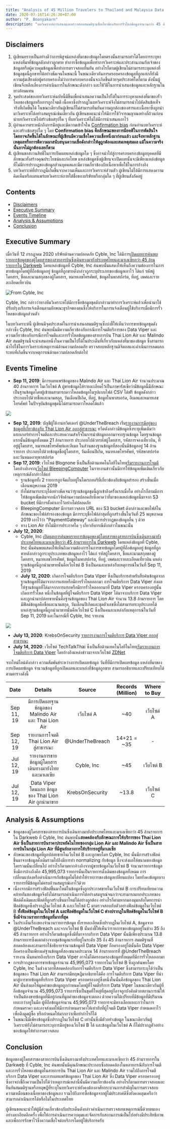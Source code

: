 ```yaml
---
title: "Analysis of 45 Million Travelers to Thailand and Malaysia Data Leaked"
date: 2020-07-16T14:26:30+07:00
author: "P. Boonyakarn"
description: "บทวิเคราะห์การเสนอและตรวจสอบสมมติฐานซึ่งเกี่ยวข้องกับการรั่วไหลข้อมูลจำนวนกว่า 45 ล้านรายการของนักท่องเที่ยวซึ่งเดินทางมายังประเทศไทยและมาเลเซีย"
---
```


## Disclaimers

1. ผู้เขียนทราบเป็นอย่างดีว่าการพิสูจน์แหล่งที่มาของข้อมูลโดยตรงนั้นสามารถทำได้โดยการระบุหาแหล่งที่มาที่ข้อมูลดังกล่าวถูกขาย ทำการซื้อข้อมูลเพื่อทำการวิเคราะห์และประสานงานกับเจ้าของข้อมูลหรือผู้ควบคุมข้อมูลเพื่อทำการตรวจสอบยืนยัน อย่างไรก็ตามผู้เขียนไม่สามารถระบุแหล่งที่ข้อมูลชุดนี้ถูกขายได้อย่างชัดเจนในขณะนี้ ในขณะเดียวกันการครอบครองข้อมูลที่ถูกแฮกก็ยังมีความสุ่มเสียงต่อผู้ครอบครองไม่ว่าการครอบครองนั้นจะเกิดขึ้นด้วยจุดประสงค์ใดก็ตาม ดังนั้นผู้เขียนจึงหลีกเลี่ยงการดำเนินการในลักษณะดังกล่าว และใช้วิธีในการนำเสนอข้อมูลและหลักฐานในทางอ้อมแทน
2. จุดประสงค์ของบทวิเคราะห์ฉบับนี้มีขึ้นเพื่อนำเสนอความเป็นไปได้ในการระบุหาแหล่งที่มาของรั่วไหลของข้อมูลหรือการถูกโจมตี เนื้อหาซึ่งปรากฎในบทวิเคราะห์จึงไม่สามารถนำไปตัดสินข้อเท็จจริงที่เกิดขึ้นได้ ในขณะเดียวกันผู้เขียนก็ไม่สามารถยืนยันความถูกต้องของสารและเนื้อหาซึ่งถูกนำมาวิเคราะห์ได้อย่างสมบูรณ์เช่นเดียวกัน ผู้เขียนขอแนะนำให้มีการใช้วิจารณญาณอย่างถี่ถ้วนก่อนนำบทวิเคราะห์ไปสร้างข้อสรุปใด ๆ ที่บทวิเคราะห์ไม่ได้มีการนำเสนอเอาไว้
3. ผู้อ่านควรตระหนักถึงการมีอยู่และมีความเข้าใจใน [Confirmation bias](https://en.wikipedia.org/wiki/Confirmation_bias) ก่อนอ่านบทวิเคราะห์และสร้างข้อสรุปใด ๆ โดย **Confirmation bias คือลักษณะของการมีอคติในการตัดสินใจ โดยอาจเกิดขึ้นได้ในลักษณะที่ผู้เขียนมีความเชื่อใดความเชื่อหนึ่งมาก่อนแล้ว และจึงหาหลักฐาน เหตุผลหรือการตีความมาสนับสนุนความเชื่อดังกล่าวให้ดูถูกต้องและสมเหตุสมผล แม้ในความจริงนั้นอาจไม่ถูกต้องเลยก็ตาม**
4. ผู้เขียนขอสงวนสิทธิ์ในการเปิดเผยแหล่งข้อมูลใด ๆ ซึ่งอาจนำไปสู่การครอบครองข้อมูลบุคคลที่มีลักษณะทั่งสร้างคุณประโยชน์และก่อโทษ แหล่งข้อมูลซึ่งผู้เขียนจะเปิดเผยนั้นจะมีเพียงแหล่งข้อมูลที่ไม่มีการปรากฎของข้อมูลส่วนบุคคลและมีความเกี่ยวข้องกับเนื้อหาเพื่อใช้ในการอ้างอิง
5. บทวิเคราะห์ที่ปรากฎนี้เกิดขึ้นจากความเห็นและการวิเคราะห์ส่วนตัว ผู้เขียนไม่ได้มีการแสดงความคิดเห็นหรือเผยแพร่บทวิเคราะห์ภายใต้ชื่อของบริษัทหรือกลุ่มใด ๆ ที่ผู้เขียนสังกัดอยู่

## Contents <!-- omit in toc -->

- [Disclaimers](#disclaimers)
- [Executive Summary](#executive-summary)
- [Events Timeline](#events-timeline)
- [Analysis & Assumptions](#analysis--assumptions)
- [Conclusion](#conclusion)

## Executive Summary

เมื่อวันที่ 12 กรกฎาคม 2020 บริษัทด้านความปลอดภัย Cyble, Inc ได้มีการ[เปิดเผยการค้นพบรายการข้อมูลของผู้โดยสารของสายการบินซึ่งเดินทางมายังประเทศไทยและมาเลเซียกว่า 45 ล้านรายการใน Darkweb](https://cybleinc.com/2020/07/12/records-of-45-million-travelers-to-thailand-and-malaysia-leaked-on-darkweb/) โดยแหล่งข้อมูลที่ Cyble, Inc ค้นพบนั้นแสดงให้เห็นถึงความต้องการในการขายข้อมูลโดยผู้ที่ถือข้อมูลอยู่ ข้อมูลที่ถูกขายดังกล่าวถูกระบุประเภทของข้อมูลเอาไว้ ได้แก่ รหัสผู้โดยสาร, ชื่อและนามสกุลของผู้โดยสาร, หมายเลขโทรศัพท์, ข้อมูลในพาสปอร์ต, ที่อยู่, เพศและรายละเอียดเที่ยวบิน

![From Cyble, Inc](https://i.imgur.com/zAnabZ5.png)

Cyble, Inc กล่าวว่าทางทีมวิเคราะห์ได้มีการซื้อข้อมูลชุดดังกล่าวมาทำการวิเคราะห์แล้วเพื่อนำมาใช้ปรับปรุงบริการแจ้งเตือนตามลักษณะธุรกิจของตนซึ่งให้บริการในการแจ้งเตือนผู้ใช้บริการเมื่อมีการรั่วไหลของข้อมูลส่วนตัว

ในบทวิเคราะห์นี้ ผู้เขียนมีจุดประสงค์ในการนำเสนอสมมติฐานซึ่งบ่งชี้ให้เห็นว่าการขายข้อมูลชุดดังกล่าวซึ่ง Cyble, Inc ค้นพบนั้นมีความเกี่ยวข้องกับกรณีการโจมตีบริการของ Data Viper และความเกี่ยวข้องกับกรณีการโจมตีและการรั่วไหลข้อมูลของสายการบิน Thai Lion Air และ Malindo Air สมมติฐานนี้จะนำเสนอหนึ่งในความเป็นไปได้ในประเด็นที่เกี่ยวกับแหล่งที่มาของข้อมูล ซึ่งสามารถนำไปใช้ในการวิเคราะห์เหตุการณ์ด้านความปลอดภัย ตรวจสอบหลักฐานดิจิตอลและดำเนินการลดผลกระทบที่เกิดขึ้นจากเหตุการณ์ด้านความปลอดภัยต่อไป

## Events Timeline

- **Sep 11, 2019**: มีการเผยแพร่ข้อมูลของ Malindo Air และ Thai Lion Air จำนวนประมาณ 40 ล้านรายการ ในเว็บไซต์ A ผู้ขายข้อมูลให้รายละเอียดไว้เป็นภาษารัสเซียว่ามีข้อมูลนี้มีลักษณะเป็นฐานข้อมูลโดยผู้เข้าชมสามารถดาวโหลดข้อมูลในรูปแบบไฟล์ CSV ได้ฟรี ข้อมูลดังกล่าวประกอบไปด้วยชื่อและนามสกุล, วันเดือนปีเกิด, ที่อยู่, ข้อมูลในพาสบอร์ด, อีเมลและหมายเลขโทรศัพท์ ในปัจจุบันข้อมูลชุดนี้ไม่สามารถดาวโหลดได้แล้ว

![](https://i.imgur.com/TIcDKdj.png)

- **Sep 12, 2019**: บัญชีผู้ใช้งานทวิตเตอร์ @UnderTheBreach เริ่ม[รายงานการมีอยู่ของข้อมูลที่เกี่ยวข้องกับ Thai Lion Air ออกสู่สาธารณะ](https://twitter.com/UnderTheBreach/status/1171883176052056064) ทวีตดังกล่าวมีข้อมูลซึ่งระบุเพิ่มเติมว่าแฮกเกอร์ทำการโจมตีและประสบความสำเร็จในการนำข้อมูลออกมาจากฐานข้อมูล โดยฐานข้อมูลแรกนั้นมีข้อมูลทั้งหมด 21 ล้านรายการ ประกอบไปด้วยรหัสผู้โดยสาร, รหัสการจองเที่ยวบิน, ที่อยู่ผู้โดยสาร, หมายเลขโทรศัพท์และอีเมล ในส่วนของฐานข้อมูลที่สองนั้นมีข้อมูลอยู่ 14 ล้านรายการ ประกอบไปด้วยข้อมูลชื่อผู้โดยสาร, วันเดือนปีเกิด, หมายเลขโทรศัพท์, รหัสพาสปอร์ตและวันหมดอายุพาสปอร์ต
- **Sep 17, 2019**: เว็บไซต์ Blognone ซึ่งเป็นสื่อด้านเทคโนโลยีในไทย[เริ่มรายงานการโจมตี](https://www.blognone.com/node/111980)โดยอ้างอิงจาก[เว็บไซต์ BleepingComputer](https://www.bleepingcomputer.com/news/security/millions-of-lion-air-passenger-records-exposed-and-exchanged-on-forums/) ในรายงานข่าวนั้นมีการให้ข้อมูลเพิ่มเติมเกี่ยวกับเหตุการณ์ดังกล่าวได้แก่
  - ฐานข้อมูลทั้ง 2 รายการถูกจัดเก็บอยู่ในไดเรกทอรีที่เกี่ยวข้องกับข้อมูลสำรอง สร้างขึ้นเมื่อเดือนพฤษภาคม 2019
  - ยังไม่สามารถระบุได้อย่างชัดเจนว่าฐานข้อมูลชุดนี้ถูกเข้าถึงครั้งแรกเมื่อใด อย่างไรก็ตามมีการให้ข้อมูลเพิ่มเติมจากนักวิจัยด้านความปลอดภัยซึ่งคาดว่าที่มาของแหล่งข้อมูลนี้มาจาก S3 bucket ที่มีการตั้งค่าเอาไว้อย่างไม่ปลอดภัย
  - BleepingComputer มีการตรวจสอบ URL ของ S3 bucket ดังกล่าวและพบไฟล์ในลักษณะของไฟล์สำรองของข้อมูล มีการระบุชื่อไฟล์ล่าสุดที่ถูกสร้างขึ้นในวันที่ 25 พฤษภาคม 2019 เอาไว้ว่า "PaymentGateway" และมีการปรากฎของข้อมูลอื่น ๆ ด้วย
  - ทาง Lion Air ยังไม่มีการประกาศใด ๆ เกี่ยวกับกรณีดังกล่าวในขณะนั้น
- **July 12, 2020**:
  - Cyble, Inc [เปิดเผยการค้นพบรายการข้อมูลของผู้โดยสารของสายการบินซึ่งเดินทางมายังประเทศไทยและมาเลเซียกว่า 45 ล้านรายการใน Darkweb](https://cybleinc.com/2020/07/12/records-of-45-million-travelers-to-thailand-and-malaysia-leaked-on-darkweb/) โดยแหล่งข้อมูลที่ Cyble, Inc นั้นค้นพบแสดงให้เห็นถึงความต้องการในการขายข้อมูลโดยผู้ที่ถือข้อมูลอยู่ ข้อมูลที่ถูกขายดังกล่าวถูกระบุประเภทของข้อมูลเอาไว้ ได้แก่ รหัสผู้โดยสาร, ชื่อและนามสกุลของผู้โดยสาร, หมายเลขโทรศัพท์, ข้อมูลในพาสปอร์ต, ที่อยู่, เพศและรายละเอียดเที่ยวบิน แหล่งฐานข้อมูลนี้ถูกนำมาขายนั้นคือเว็บไซต์ B ซึ่งเป็นคนละแหล่งกับเหตุการณ์ในวันที่ Sep 11, 2019
  - **July 12, 2020**: เกิดการโจมตีบริการ Data Viper ซึ่งเป็นบริการสำหรับสืบค้นข้อมูลจากฐานข้อมูลที่ได้มาจากการแฮกหรือมีการรั่วไหลออกมา การโจมตีบริการ Data Viper ส่งผลให้ฐานข้อมูลที่ได้มาจากการแฮกหรือมีการรั่วไหลออกมาที่ Data Viper ครอบครองอยู่นั้นเกิดการรั่วไหล หนึ่งในข้อมูลที่ผู้โจมตีบริการ Data Viper ได้มาจากบริการ Data Viper และถูกนำมาปล่อยขายนั้นคือฐานข้อมูลของ Thai Lion Air จำนวน 13.8 ล้านรายการ โดยมีฟิลด์ข้อมูลคือชื่อและนามสกุล, วันเดือนปีเกิดและชุดตัวเลขซึ่งไม่สามารถระบุประเภทได้ แหล่งฐานข้อมูลนี้ถูกนำมาขายนั้นคือเว็บไซต์ C ซึ่งเป็นคนละแหล่งกับเหตุการณ์ในวันที่ Sep 11, 2019 และในกรณีที่ Cyble, Inc รายงาน

![](https://i.imgur.com/Vn1lIjp.png)

- **July 13, 2020**: KrebsOnSecurity [รายการงานการโจมตีบริการ Data Viper ออกสู่สาธารณะ](https://krebsonsecurity.com/2020/07/breached-data-indexer-data-viper-hacked/)
- **July 14, 2020**: เว็บไซต์ TechTalkThai ซึ่งเป็นสื่อด้านเทคโนโลยีในไทย[เริ่มรายงานการโจมตีบริการ Data Viper](https://www.techtalkthai.com/hacker-revenges-by-hack-data-breach-detection-databases/) โดยอ้างอิงแหล่งข่าวมาจากเว็บไซต์ [ZDNet](https://www.zdnet.com/article/hacker-breaches-security-firm-in-act-of-revenge/)

จากไทม์ไลน์ดังกล่าว ความสัมพันธ์ระหว่างการเปิดเผยข้อมูล วันที่ที่มีการเปิดเผยข้อมูล แหล่งที่มาของการเปิดเผยข้อมูล จำนวนข้อมูลที่ถูกเปิดเผยและแหล่งที่ข้อมูลถูกขาย สามารถอธิบายและเปรียบเทียบได้ตามตารางดังนี้

|    Date    |                       Details                      |      Source     | Records (Million) | Where to Buy |
|:----------:|:--------------------------------------------------:|:---------------:|:-----------------:|:------------:|
| Sep 11, 19 | มีการเปิดเผยฐานข้อมูลของ Malindo Air และ Thai Lion Air |     เว็บไซต์ A    |        ~40        |   เว็บไซต์ A   |
| Sep 12, 19 | รายงานการโจมตี Thai Lion Air สู่สาธารณะ               | @UnderTheBreach |        14+21 = ~35        |       -      |
| Jul 12, 19 | รายงานการขายข้อมูลผู้โดยสาร เดินทางมายังไทยและมาเลเซีย    |    Cyble, Inc   |        ~45        |   เว็บไซต์ B   |
| Jul 12, 19 | Data Viper โดนแฮก ข้อมูลของ Thai Lion Air ถูกนำมาขาย  | KrebsOnSecurity |       ~13.8       |   เว็บไซต์ C   |

## Analysis & Assumptions

- ข้อมูลของผู้โดยสารของสายการบินซึ่งเดินทางมายังประเทศไทยและมาเลเซียกว่า 45 ล้านรายการใน Darkweb ที่ Cyble, Inc ค้นพบนั้น**สอดคล้องกับลักษณะการให้บริการของ Thai Lion Air ซึ่งเป็นสายการบินราคาประหยัดในไทยของกลุ่ม Lion Air และ Malindo Air ซึ่งเป็นสายการบินในกลุ่ม Lion Air ที่มีศูนย์กลางการให้บริการอยู่ที่มาเลเซีย**
- ลักษณะของข้อมูลที่ถูกปล่อยขายในเว็บไซต์ B และถูกพบโดย Cyble, Inc นั้นมีการสร้างฟิลด์ขึ้นมาจากข้อมูลดั้งเดิมรวมไปถึงมีการทำ normalizing กับข้อมูล ซึ่งจะส่งผลให้ขนาดของข้อมูลโดยรวมนั้นเปลี่ยนไป อย่างไรก็ตามหากอ้างอิงจากผู้ขายข้อมูลในเว็บไซต์ B จำนวนรายการข้อมูลซึ่งมีการอ้างถึงคือ 45,995,073 รายการนั้นเป็นรายการดั้งเดิมของข้อมูลทั้งหมด การเปลี่ยนแปลงหรือดำเนินการกับข้อมูลไม่ได้ทำให้รายการของข้อมูลเปลี่ยนแปลง โดยยังคงข้อมูลบางรายการที่มีข้อมูลไม่ครบถ้วนสมบูรณ์เอาไว้ด้วย
- เนื่องจากมีการสร้างฟิลด์ขึ้นมาใหม่ในข้อมูลซึ่งถูกประกาศขายในเว็บไซต์ B การเปรียบเทียบความคล้ายกันของข้อมูลจึงยังไม่สามารถดำเนินการได้อย่างสมบูรณ์จนกว่าจะสามารถแยกประเภทของฟิลด์ดั้งเดิมและฟิลด์ที่ถูกสร้างขึ้นมาใหม่ได้อย่างถูกต้อง อย่างไรก็ตามหากมองมุมกลับโดยการนำฟิลด์ข้อมูลซึ่งปรากฎในเว็บไซต์ A และเว็บไซต์ C มาตรวจสอบกับตัวอย่างฟิลด์ข้อมูลในเว็บไซต์ B **ทั้งฟิลด์ข้อมูลในเว็บไซต์ A และฟิลด์ข้อมูลในเว็บไซต์ C ต่างปรากฎในฟิลด์ข้อมูลในเว็บไซต์ B ซึ่งมีจำนวนรายการข้อมูลที่มากที่สุด**
- ในประเด็นเรื่องของจำนวนรายการข้อมูล ทั้งรายละเอียดซึ่งปรากฎในเว็บไซต์ A, ข้อมูลจาก @UnderTheBreach และจากเว็บไซต์ B นั้นบ่งชี้ให้เห็นว่ารายการของข้อมูลอยู่ในช่วง 35 ถึง 45 ล้านรายการ อย่างไรก็ตามข้อมูลซึ่งมีที่มาจากบริการ Data Viper นั้นมีเพียงประมาณ 13.8 ล้านรายการซึ่งแตกต่างจากชุดข้อมูลแรกที่อยู่ในระดับ 35 ถึง 45 ล้านรายการ สมมติฐานที่สอดคล้องและสามารถใช้อธิบายจำนวนข้อมูลที่ Data Viper ถือครองอยู่ได้นั้นคือ Data Viper ถือครองเป็นเพียงแค่ฐานข้อมูลที่สองขนาดประมาณ 14 ล้านรายการที่ @UnderTheBreach รายงาน นั่นหมายถึงบริการ Data Viper อาจไม่ได้ครอบครองข้อมูลทั้งหมดที่มีการรั่วไหลออกมา
- การปรากฎของการขายข้อมูลจำนวน 45,995,073 รายการในเว็บไซต์ B ซึ่งถูกค้นพบโดย Cyble, Inc ในช่วงเวลาที่สอดคล้องกับการโจมตีบริการ Data Viper ซึ่งสามารถระบุได้ว่าเป็นข้อมูลของ Thai Lion Air สามารถมีทฤษฎีมาอธิบายได้คือ การโจมตีบริการ Data Viper ที่นำมาสู่การขายข้อมูลที่บริการ Data Viper ครอบครองอยู่ซึ่งหนึ่งในนั้นคือข้อมูลของ Thai Lion Air นั้นส่งผลให้มูลค่าของข้อมูลถูกกำหนดโดยผู้ที่โจมตีบริการ Data Viper ในขณะเดียวกันผู้ที่ถือข้อมูลจำนวน 45,995,073 รายการซึ่งเป็นชุดที่ใหญ่ที่สุดอยู่ก็อาจถูกบังคับด้วยสถานการณ์ให้จำเป็นต้องขายข้อมูลที่มีอยู่ก่อนที่มูลค่าของข้อมูลจะตกลง ด้วยความได้เปรียบที่มีข้อมูลที่มีปริมาณเยอะกว่าอยู่ในมือ ผู้ที่ถือข้อมูลจำนวน 45,995,073 รายการจะมีทางเลือกเยอะกว่าในการกำหนดราคา และอาจส่งผลให้มีการกำหนดราคาให้เท่ากับที่ผู้โจมตี Data Viper กำหนดเอาไว้เพื่อดึงดูดผู้ซื้อ หรือกำหนดให้มากกว่าเพื่อทำกำไรก็ได้
- ในขณะนี้มีเพียงข้อมูลซึ่งปรากฎในเว็บไซต์ C เท่านั้นซึ่งมีตัวอย่างข้อมูล ในขณะเดียวกันผู้วิเคราะห์ยังไม่สามารถระบุการมีอยู่ของเว็บไซต์ B ได้ และข้อมูลในเว็บไซต์ A ก็ไม่ปรากฎตัวอย่างของข้อมูลให้ทำการตรวจสอบ

## Conclusion

ข้อมูลของผู้โดยสารของสายการบินซึ่งเดินทางมายังประเทศไทยและมาเลเซียกว่า 45 ล้านรายการใน Darkweb ที่ Cyble, Inc ค้นพบนั้นมีคุณลักษณะประกอบซึ่งสอดคล้องในหลายกรณีกับการโจมตีและการรั่วไหลของข้อมูลในสายการบิน Thai Lion Air และ Malindo Air รวมไปถึงการโจมตีบริการ Data Viper และการเผยแพร่ข้อมูลของ Thai Lion Air ซึ่ง Data Viper ครอบครองอยู่ ซึ่งอาจบ่งชี้ถึงความเป็นไปได้ว่าเหตุการณ์เหล่านี้นั้นมีความเกี่ยวข้องกัน อย่างไรก็ตามการตรวจสอบและยืนยันสมมติฐานหรือทฤษฎีที่ระบุในบทวิเคราะห์ยังคงต้องอาศัยกระบวนการสำคัญในการตรวจสอบความเหมือนของเนื้อหาของข้อมูลเอง รวมไปถึงการซื้อข้อมูลจากผู้ไม่ประสงค์ดีซึ่งยังคงคลุมเครือว่าสามารถดำเนินการได้หรือไม่ในประเทศไทย

ผู้เขียนขอแนะนำให้ผู้มีส่วนเกี่ยวข้องกับประเด็นดังกล่าวดำเนินการตรวจสอบเหตุการณ์นี้ด้วยตนเองอย่างละเอียดอีกครั้ง เพื่อให้การดำเนินการควบคุมและจัดการกับสถานการณ์เป็นไปอย่างมีประสิทธิภาพ และเพื่อการรักษาไว้ซึ่งความเชื่อใจต่อบริการโดยผู้ใช้บริการครับ